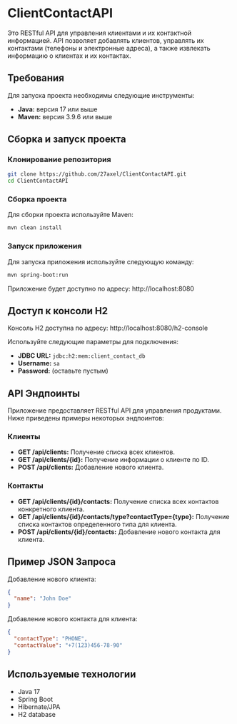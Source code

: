 # ClientContactAPI

Это RESTful API для управления клиентами и их контактной информацией. API позволяет добавлять клиентов, управлять их контактами (телефоны и электронные адреса), а также извлекать информацию о клиентах и их контактах.

## Требования

Для запуска проекта необходимы следующие инструменты:

- **Java:** версия 17 или выше
- **Maven:** версия 3.9.6 или выше

## Сборка и запуск проекта

### Клонирование репозитория

```bash
git clone https://github.com/27axel/ClientContactAPI.git
cd ClientContactAPI
```
### Сборка проекта

Для сборки проекта используйте Maven:

```bash
mvn clean install
```

### Запуск приложения

Для запуска приложения используйте следующую команду:

```bash
mvn spring-boot:run
```

Приложение будет доступно по адресу: http://localhost:8080

## Доступ к консоли H2

Консоль H2 доступна по адресу: http://localhost:8080/h2-console

Используйте следующие параметры для подключения:

- **JDBC URL:** `jdbc:h2:mem:client_contact_db`
- **Username:** `sa`
- **Password:** (оставьте пустым)

## API Эндпоинты

Приложение предоставляет RESTful API для управления продуктами. Ниже приведены примеры некоторых эндпоинтов:

### Клиенты
- **GET /api/clients:** Получение списка всех клиентов.
- **GET /api/clients/{id}:** Получение информации о клиенте по ID.
- **POST /api/clients:** Добавление нового клиента.

### Контакты
- **GET /api/clients/{id}/contacts:** Получение списка всех контактов конкретного клиента.
- **GET /api/clients/{id}/contacts/type?contactType={type}:** Получение списка контактов определенного типа для клиента.
- **POST /api/clients/{id}/contacts:** Добавление нового контакта для клиента.


## Пример JSON Запроса

Добавление нового клиента:

```json
{
  "name": "John Doe"
}
```
Добавление нового контакта для клиента:

```json
{
  "contactType": "PHONE",
  "contactValue": "+7(123)456-78-90"
}
```

## Используемые технологии
- Java 17
- Spring Boot
- Hibernate/JPA
- H2 database
